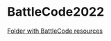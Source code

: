 # BattleCode2022

[Folder with BattleCode resources](https://drive.google.com/drive/folders/1IpFIea8u25va7a12fy6KBKwoLlT9Tc7v?usp=sharing)